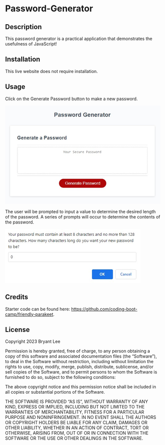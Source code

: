 # Password-Generator

## Description

This password generator is a practical application that demonstrates the usefulness of JavaScript!


## Installation

This live website does not require installation.

## Usage

Click on the Generate Password button to make a new password.

![Generate Password](./assets/images/screenshot1.jpg)

The user will be prompted to input a value to determine the desired length of the password. A series of prompts will occur to determine the contents of the password.

![Input Password Length](./assets/images/screenshot2.jpg)

## Credits

Starter code can be found here: https://github.com/coding-boot-camp/friendly-parakeet.

## License

Copyright 2023 Bryant Lee

Permission is hereby granted, free of charge, to any person obtaining a copy of this software and associated documentation files (the “Software”), to deal in the Software without restriction, including without limitation the rights to use, copy, modify, merge, publish, distribute, sublicense, and/or sell copies of the Software, and to permit persons to whom the Software is furnished to do so, subject to the following conditions:

The above copyright notice and this permission notice shall be included in all copies or substantial portions of the Software.

THE SOFTWARE IS PROVIDED “AS IS”, WITHOUT WARRANTY OF ANY KIND, EXPRESS OR IMPLIED, INCLUDING BUT NOT LIMITED TO THE WARRANTIES OF MERCHANTABILITY, FITNESS FOR A PARTICULAR PURPOSE AND NONINFRINGEMENT. IN NO EVENT SHALL THE AUTHORS OR COPYRIGHT HOLDERS BE LIABLE FOR ANY CLAIM, DAMAGES OR OTHER LIABILITY, WHETHER IN AN ACTION OF CONTRACT, TORT OR OTHERWISE, ARISING FROM, OUT OF OR IN CONNECTION WITH THE SOFTWARE OR THE USE OR OTHER DEALINGS IN THE SOFTWARE.
